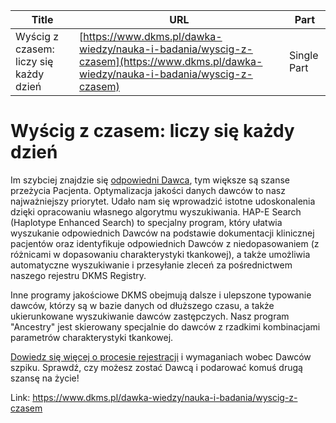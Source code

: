 | **Title**       | **URL**           | **Part**              |
|-----------------|-------------------|-----------------------|
| Wyścig z czasem: liczy się każdy dzień         | [https://www.dkms.pl/dawka-wiedzy/nauka-i-badania/wyscig-z-czasem](https://www.dkms.pl/dawka-wiedzy/nauka-i-badania/wyscig-z-czasem)    | Single Part          |

# Wyścig z czasem: liczy się każdy dzień

Im szybciej znajdzie się [odpowiedni Dawca](/o-pobraniu/jest-zgodnosc "Jest zgodność"), tym większe są szanse przeżycia Pacjenta. Optymalizacja jakości danych dawców to nasz najważniejszy priorytet. Udało nam się wprowadzić istotne udoskonalenia dzięki opracowaniu własnego algorytmu wyszukiwania. HAP\-E Search (Haplotype Enhanced Search) to specjalny program, który ułatwia wyszukanie odpowiednich Dawców na podstawie dokumentacji klinicznej pacjentów oraz identyfikuje odpowiednich Dawców z niedopasowaniem (z różnicami w dopasowaniu charakterystyki tkankowej), a także umożliwia automatyczne wyszukiwanie i przesyłanie zleceń za pośrednictwem naszego rejestru DKMS Registry.


Inne programy jakościowe DKMS obejmują dalsze i ulepszone typowanie dawców, którzy są w bazie danych od dłuższego czasu, a także ukierunkowane wyszukiwanie dawców zastępczych. Nasz program "Ancestry" jest skierowany specjalnie do dawców z rzadkimi kombinacjami parametrów charakterystyki tkankowej.


[Dowiedz się więcej o procesie rejestracji](https://www.dkms.pl/dawka-wiedzy/o-rejestracji) i wymaganiach wobec Dawców szpiku. Sprawdź, czy możesz zostać Dawcą i podarować komuś drugą szansę na życie!



Link: https://www.dkms.pl/dawka-wiedzy/nauka-i-badania/wyscig-z-czasem
